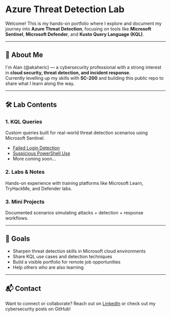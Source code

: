 # Azure Threat Detection Lab

Welcome! This is my hands-on portfolio where I explore and document my journey into **Azure Threat Detection**, focusing on tools like **Microsoft Sentinel**, **Microsoft Defender**, and **Kusto Query Language (KQL)**.

---

## 🧠 About Me

I'm Alan (@akaheric) — a cybersecurity professional with a strong interest in **cloud security, threat detection, and incident response**.  
Currently levelling up my skills with **SC-200** and building this public repo to share what I learn along the way.

---

## 🛠️ Lab Contents

### 1. **KQL Queries**
Custom queries built for real-world threat detection scenarios using Microsoft Sentinel.

- [Failed Login Detection](./KQL-Queries/FailedLogins.kql)
- [Suspicious PowerShell Use](./KQL-Queries/SuspiciousPowerShell.kql)
- More coming soon...

### 2. **Labs & Notes**
Hands-on experience with training platforms like Microsoft Learn, TryHackMe, and Defender labs.


### 3. **Mini Projects**
Documented scenarios simulating attacks + detection + response workflows.

---

## 🎯 Goals

- Sharpen threat detection skills in Microsoft cloud environments  
- Share KQL use cases and detection techniques  
- Build a visible portfolio for remote job opportunities  
- Help others who are also learning

---

## 📬 Contact

Want to connect or collaborate? Reach out on [LinkedIn](https://www.linkedin.com/in/alan-k-chavez) or check out my cybersecurity posts on GitHub!
